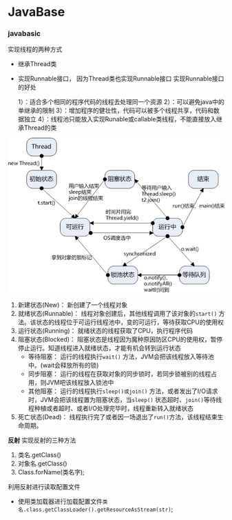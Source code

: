 # JavaBase
### javabasic

 实现线程的两种方式
 * 继承Thread类
 * 实现Runnable接口， 因为Thread类也实现Runnable接口
实现Runnable接口的好处

      1）：适合多个相同的程序代码的线程去处理同一个资源
      2）：可以避免java中的单继承的限制
      3）：增加程序的健壮性，代码可以被多个线程共享，代码和数据独立
      4）：线程池只能放入实现Runable或callable类线程，不能直接放入继承Thread的类
           
<img src="20150309140927553.jpg" alt="线程"/>

1. 新建状态(New)： 新创建了一个线程对象
2. 就绪状态(Runnable)： 线程对象创建后，其他线程调用了该对象的`start()` 方法。该状态的线程位于可运行线程池中，变的可运行，等待获取CPU的使用权
3. 运行状态(Running)： 就绪状态的线程获取了CPU，执行程序代码
4. 阻塞状态(Blocked)： 阻塞状态是线程因为魔种原因防区CPU的使用权，暂停停止运行。知道线程进入就绪状态，才能有机会转到运行状态
    * 等待阻塞： 运行的线程执行`wait()` 方法，JVM会把该线程放入等待池中。(wait会释放所有的锁)
    * 同步阻塞： 运行的线程在获取对象的同步锁时，若同步锁被别的线程占用，则JVM吧该线程放入锁池中
    * 其他阻塞： 运行的线程执行`sleep()或join()` 方法，或者发出了I/O请求时，JVM会把该线程置为阻塞状态，当`sleep()` 状态超时、`join()`等待线程种植或者超时、或者I/O处理完毕时，线程重新转入就绪状态
5. 死亡状态(Dead)： 线程执行完了或者因一场退出了`run()`方法，该线程结束生命周期。

**反射**
实现反射的三种方法
1. 类名.getClass()
2. 对象名.getClass()
3. Class.forName(类名字);

利用反射进行读取配置文件
* 使用类加载器进行加载配置文件`类名.class.getClassLoader().getResourceAsStream(str)`;
